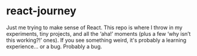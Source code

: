 # react-journey
Just me trying to make sense of React. This repo is where I throw in my experiments, tiny projects, and all the ‘aha!’ moments (plus a few ‘why isn’t this working?!’ ones). If you see something weird, it's probably a learning experience... or a bug. Probably a bug. 
